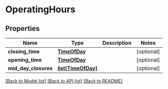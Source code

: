# OperatingHours

## Properties
Name | Type | Description | Notes
------------ | ------------- | ------------- | -------------
**closing_time** | [**TimeOfDay**](TimeOfDay.md) |  | [optional] 
**opening_time** | [**TimeOfDay**](TimeOfDay.md) |  | [optional] 
**mid_day_closures** | [**list[TimeOfDay]**](TimeOfDay.md) |  | [optional] 

[[Back to Model list]](../README.md#documentation-for-models) [[Back to API list]](../README.md#documentation-for-api-endpoints) [[Back to README]](../README.md)

